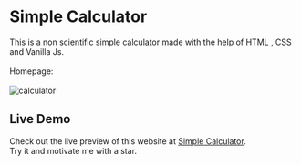 # Simple Calculator
This is a non scientific simple calculator made with the help of HTML , CSS and Vanilla Js.
<br> <br>
Homepage: 
<br> <br>
![calculator](https://github.com/mobasshirCode/simple-calculator/assets/145370122/b0390257-5486-464f-a285-5fbaafad9f58)
<br>
## Live Demo
Check out the live preview of this website at [Simple Calculator](https://mr-calculates.netlify.app/).
<br>
Try it and motivate me with a star.